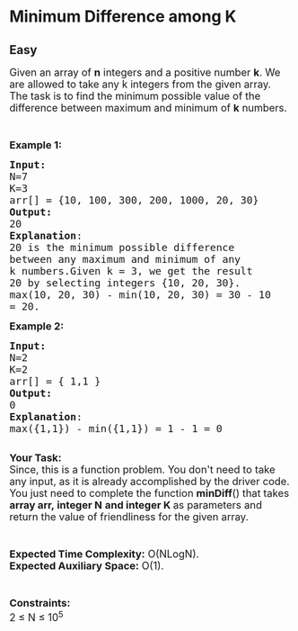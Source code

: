 # Minimum Difference among K
## Easy
<div class="problems_problem_content__Xm_eO"><p><span style="font-size:18px">Given an array of&nbsp;<strong>n</strong>&nbsp;integers and a positive number&nbsp;<strong>k</strong>. We are allowed to take any k integers from the given array. The task is to find the minimum possible value of the difference between maximum and minimum of <strong>k</strong> numbers.</span></p>

<p>&nbsp;</p>

<p><span style="font-size:18px"><strong>Example 1:</strong></span></p>

<pre><span style="font-size:18px"><strong>Input:
</strong>N=7
K=3
arr[] = {10, 100, 300, 200, 1000, 20, 30}
<strong>Output:
</strong>20
<strong>Explanation</strong>:
20 is the minimum possible difference 
between any maximum and minimum of any 
k numbers.Given k = 3, we get the result 
20 by selecting integers {10, 20, 30}.
max(10, 20, 30) - min(10, 20, 30) = 30 - 10 
= 20.</span></pre>

<p><span style="font-size:18px"><strong>Example 2:</strong></span></p>

<pre><span style="font-size:18px"><strong>Input:
</strong>N=2
K=2
arr[] = { 1,1 }
<strong>Output:
</strong>0
<strong>Explanation</strong>:
max({1,1}) - min({1,1}) = 1 - 1 = 0
</span></pre>

<p><br>
<span style="font-size:18px"><strong>Your Task:</strong><br>
Since, this is a function problem. You don't need to take any input, as it is already accomplished by the driver code. You just need to complete the function <strong>minDiff</strong>() that takes <strong>array arr,&nbsp;integer N</strong>&nbsp;<strong>and integer K&nbsp;</strong>as parameters and return the value of friendliness for the given array.</span></p>

<p>&nbsp;</p>

<p><span style="font-size:18px"><strong>Expected Time Complexity:</strong> O(NLogN).<br>
<strong>Expected Auxiliary Space:</strong> O(1).</span></p>

<p>&nbsp;</p>

<p><span style="font-size:18px"><strong>Constraints:</strong><br>
2 ≤ N ≤ 10<sup>5</sup></span></p>
</div>
